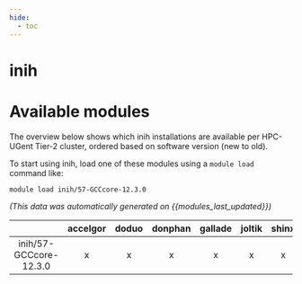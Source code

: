 ```yaml
---
hide:
  - toc
---
```


inih
====

# Available modules


The overview below shows which inih installations are available per HPC-UGent Tier-2 cluster, ordered based on software version (new to old).

To start using inih, load one of these modules using a `module load` command like:

```shell
module load inih/57-GCCcore-12.3.0
```

*(This data was automatically generated on {{modules_last_updated}})*  

| |accelgor|doduo|donphan|gallade|joltik|shinx|
| :---: | :---: | :---: | :---: | :---: | :---: | :---: |
|inih/57-GCCcore-12.3.0|x|x|x|x|x|x|
